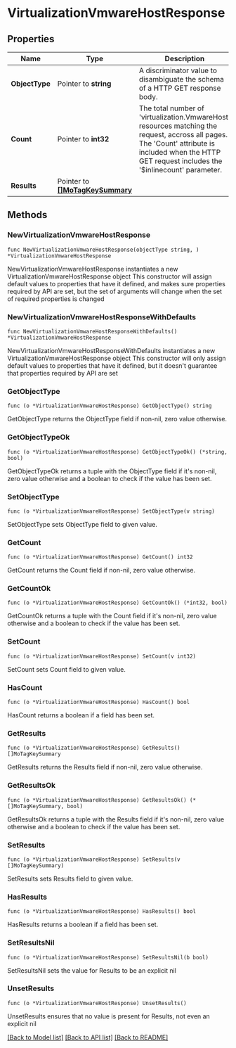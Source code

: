# VirtualizationVmwareHostResponse

## Properties

Name | Type | Description | Notes
------------ | ------------- | ------------- | -------------
**ObjectType** | Pointer to **string** | A discriminator value to disambiguate the schema of a HTTP GET response body. | 
**Count** | Pointer to **int32** | The total number of &#39;virtualization.VmwareHost&#39; resources matching the request, accross all pages. The &#39;Count&#39; attribute is included when the HTTP GET request includes the &#39;$inlinecount&#39; parameter. | [optional] 
**Results** | Pointer to [**[]MoTagKeySummary**](MoTagKeySummary.md) |  | [optional] 

## Methods

### NewVirtualizationVmwareHostResponse

`func NewVirtualizationVmwareHostResponse(objectType string, ) *VirtualizationVmwareHostResponse`

NewVirtualizationVmwareHostResponse instantiates a new VirtualizationVmwareHostResponse object
This constructor will assign default values to properties that have it defined,
and makes sure properties required by API are set, but the set of arguments
will change when the set of required properties is changed

### NewVirtualizationVmwareHostResponseWithDefaults

`func NewVirtualizationVmwareHostResponseWithDefaults() *VirtualizationVmwareHostResponse`

NewVirtualizationVmwareHostResponseWithDefaults instantiates a new VirtualizationVmwareHostResponse object
This constructor will only assign default values to properties that have it defined,
but it doesn't guarantee that properties required by API are set

### GetObjectType

`func (o *VirtualizationVmwareHostResponse) GetObjectType() string`

GetObjectType returns the ObjectType field if non-nil, zero value otherwise.

### GetObjectTypeOk

`func (o *VirtualizationVmwareHostResponse) GetObjectTypeOk() (*string, bool)`

GetObjectTypeOk returns a tuple with the ObjectType field if it's non-nil, zero value otherwise
and a boolean to check if the value has been set.

### SetObjectType

`func (o *VirtualizationVmwareHostResponse) SetObjectType(v string)`

SetObjectType sets ObjectType field to given value.


### GetCount

`func (o *VirtualizationVmwareHostResponse) GetCount() int32`

GetCount returns the Count field if non-nil, zero value otherwise.

### GetCountOk

`func (o *VirtualizationVmwareHostResponse) GetCountOk() (*int32, bool)`

GetCountOk returns a tuple with the Count field if it's non-nil, zero value otherwise
and a boolean to check if the value has been set.

### SetCount

`func (o *VirtualizationVmwareHostResponse) SetCount(v int32)`

SetCount sets Count field to given value.

### HasCount

`func (o *VirtualizationVmwareHostResponse) HasCount() bool`

HasCount returns a boolean if a field has been set.

### GetResults

`func (o *VirtualizationVmwareHostResponse) GetResults() []MoTagKeySummary`

GetResults returns the Results field if non-nil, zero value otherwise.

### GetResultsOk

`func (o *VirtualizationVmwareHostResponse) GetResultsOk() (*[]MoTagKeySummary, bool)`

GetResultsOk returns a tuple with the Results field if it's non-nil, zero value otherwise
and a boolean to check if the value has been set.

### SetResults

`func (o *VirtualizationVmwareHostResponse) SetResults(v []MoTagKeySummary)`

SetResults sets Results field to given value.

### HasResults

`func (o *VirtualizationVmwareHostResponse) HasResults() bool`

HasResults returns a boolean if a field has been set.

### SetResultsNil

`func (o *VirtualizationVmwareHostResponse) SetResultsNil(b bool)`

 SetResultsNil sets the value for Results to be an explicit nil

### UnsetResults
`func (o *VirtualizationVmwareHostResponse) UnsetResults()`

UnsetResults ensures that no value is present for Results, not even an explicit nil

[[Back to Model list]](../README.md#documentation-for-models) [[Back to API list]](../README.md#documentation-for-api-endpoints) [[Back to README]](../README.md)


